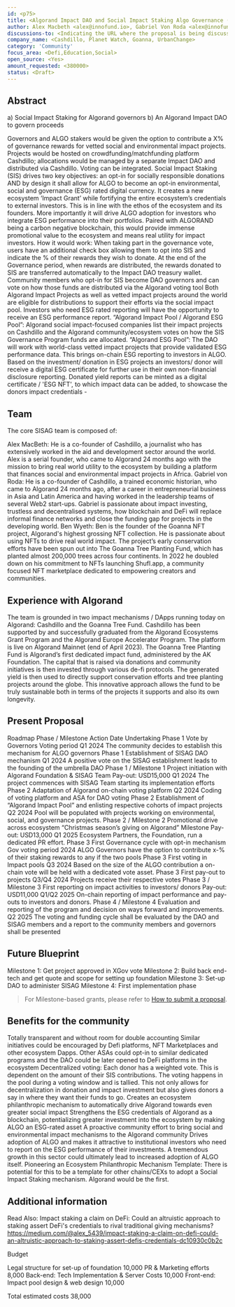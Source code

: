 ```yaml
---
id: <p75>
title: <Algorand Impact DAO and Social Impact Staking Algo Governance (SISAG) program>
author: Alex Macbeth <alex@innofund.io>, Gabriel Von Roda <alex@innofund.io>, Ben Wyeth <ben@thedesignspace.com.au>, Sanjay Mendis <sanjay@flexid.asia>, Claudio Parrinello <claudio.parrinello@planetwatch.io>, Michael Mazur <michael@colu.com>,  <a comma separated list of the author's or authors' name + GitHub username (in parenthesis), or name and email (in angle brackets).  Example, FirstName LastName (@GitHubUsername), FirstName LastName <foo@bar.com>, FirstName (@GitHubUsername) and GitHubUsername (@GitHubUsername)>
discussions-to: <Indicating the URL where the proposal is being discussed>
company_name: <Cashdillo, Planet Watch, Goanna, UrbanChange>
category: 'Community'
focus_area: <Defi,Education,Social>
open_source: <Yes>
amount_requested: <380000>
status: <Draft>
---
```


## Abstract
a) Social Impact Staking for Algorand governors
b) An Algorand Impact DAO to govern proceeds

Governors and ALGO stakers would be given the option to contribute a X% of governance rewards for vetted social and environmental impact projects. Projects would be hosted on crowdfunding/matchfunding platform Cashdillo; allocations would be managed by a separate Impact DAO and distributed via Cashdillo. Voting can be integrated. 
Social Impact Staking (SIS) drives two key objectives: an opt-in for socially responsible donations AND by design it shall allow for ALGO to become an opt-in environmental, social and governance (ESG) rated digital currency. It creates a new ecosystem ‘Impact Grant’ while fortifying the entire ecosystem’s credentials to external investors. This is in line with the ethos of the ecosystem and its founders. More importantly it will drive ALGO adoption for investors who integrate ESG performance into their portfolios. Paired with ALGORAND being a carbon negative blockchain, this would provide immense promotional value to the ecosystem and means real utility for impact investors. 
How it would work:
When taking part in the governance vote, users have an additional check box allowing them to opt into SIS and indicate the % of their rewards they wish to donate.
At the end of the Governance period, when rewards are distributed, the rewards donated to SIS are transferred automatically to the Impact DAO treasury wallet.
Community members who opt-in for SIS become DAO governors and can vote on how those funds are distributed via the Algorand voting tool 
Both Algorand Impact Projects as well as vetted impact projects around the world are eligible for distributions to support their efforts via the social impact pool. Investors who need ESG rated reporting will have the opportunity to receive an ESG performance report. 
“Algorand Impact Pool / Algorand ESG Pool”: Algorand social impact-focused companies list their impact projects on Cashdillo and the Algorand community/ecosystem votes on how the SIS Governance Program funds are allocated. “Algorand ESG Pool”: The DAO will work with world-class vetted impact projects that provide validated ESG performance data.  This brings on-chain ESG reporting to investors in ALGO. Based on the investment/ donation in ESG projects an investors/ donor will receive a digital ESG certificate for further use in their own non-financial disclosure reporting. 
Donated yield reports can be minted as a digital certificate /  'ESG NFT', to which impact data can be added, to showcase the donors impact credentials -   


## Team
The core SISAG team is composed of: 

Alex MacBeth: He is a co-founder of Cashdillo, a journalist who has extensively worked in the aid and development sector around the world. Alex is a serial founder, who came to Algorand 24 months ago with the mission to bring real world utility to the ecosystem by building a platform that finances social and environmental impact projects in Africa. 
Gabriel von Roda: He is a co-founder of Cashdillo, a trained economic historian, who came to Algorand 24 months ago, after a career in entrepreneurial business in Asia and Latin America and having worked in the leadership teams of several Web2 start-ups. Gabriel is passionate about impact investing, trustless and decentralised systems, how blockchain and DeFi will replace informal finance networks and close the funding gap for projects in the developing world. 
Ben Wyeth: Ben is the founder of the Goanna NFT project, Algorand's highest grossing NFT collection. He is passionate about using NFTs to drive real world impact. The project’s early conservation efforts have been spun out into The Goanna Tree Planting Fund, which has planted almost 200,000 trees across four continents. In 2022 he doubled down on his commitment to NFTs launching Shufl.app, a community focused NFT marketplace dedicated to empowering creators and communities.

## Experience with Algorand

The team is grounded in two impact mechanisms / DApps running today on Algorand: Cashdillo and the Goanna Tree Fund. 
Cashdillo has been supported by and successfully graduated from the Algorand Ecosystems Grant Program and the Algorand Europe Accelerator Program. The platform is live on Algorand Mainnet (end of April 2023). 
The Goanna Tree Planting Fund is Algorand’s first dedicated impact fund, administered by the AK Foundation. The capital that is raised via donations and community initiatives is then invested through various de-fi protocols. The generated yield is then used to directly support conservation efforts and tree planting projects around the globe. This innovative approach allows the fund to be truly sustainable both in terms of the projects it supports and also its own longevity.

## Present Proposal
Roadmap
Phase / Milestone
Action 
Date
Undertaking 
Phase 1
Vote by Governors
Voting period Q1 2024
The community decides to establish this mechanism for ALGO governors
Phase 1 
Establishment of SISAG DAO mechanism
Q1 2024
A positive vote on the SISAG establishment leads to the founding of the umbrella DAO
Phase 1 / Milestone 1
Project initiation with Algorand Foundation & SISAG Team 
Pay-out: USD15,000
Q1 2024
The project commences with SISAG Team starting its implementation efforts 
Phase 2 
Adaptation of Algorand on-chain voting platform 
Q2 2024
Coding of voting platform and ASA for DAO voting 
Phase 2
Establishment of “Algorand Impact Pool” and enlisting respective cohorts of impact projects 
Q2 2024
Pool will be populated with projects working on environmental, social, and governance projects. 
Phase 2 / Milestone 2
Promotional drive across ecosystem “Christmas season’s giving on Algorand”
Milestone Pay-out: USD13,000
Q1 2025
Ecosystem Partners, the Foundation, run a dedicated PR effort. 
Phase 3
First Governance cycle with opt-in mechanism  
Gov voting period 2024
ALGO Governors have the option to contribute x-% of their staking rewards to any if the two pools 
Phase 3
First voting in Impact pools 
Q3 2024
Based on the size of the ALGO contribution a on-chain vote will be held with a dedicated vote asset. 
Phase 3
First pay-out to projects 
Q3/Q4 2024
Projects receive their respective votes 
Phase 3 / Milestone 3
First reporting on impact activities to investors/ donors 
Pay-out: USD11,000
Q1/Q2 2025
On-chain reporting of impact performance and pay-outs to investors and donors. 
Phase 4 / Milestone 4 
Evaluation and reporting of the program and decision on ways forward and improvements. 
Q2 2025
The voting and funding cycle shall be evaluated by the DAO and SISAG members and a report to the community members and governors shall be presented



## Future Blueprint

Milestone 1: Get project approved in XGov vote
Milestone 2: Build back end-tech and get quote and scope for setting up foundation
Milestone 3: Set-up DAO to administer SISAG
Milestone 4: First implementation phase


> For Milestone-based grants, please refer to <a href="https://github.com/algorandfoundation/ARCs/blob/main/ARCs/arc-0034.md#submit-a-proposal"> How to submit a proposal</a>.

## Benefits for the community
Totally transparent and without room for double accounting
Similar initiatives could be encouraged by Defi platforms, NFT Marketplaces and other ecosystem Dapps. 
Other ASAs could opt-in to similar dedicated programs and the DAO could be later opened to DeFi platforms in the ecosystem
Decentralized voting: Each donor has a weighted vote.  This is dependent on the amount of their SIS contributions. The voting happens in the pool during a voting window and is tallied. This not only allows for decentralization in donation and impact investment but also gives donors a say in where they want their funds to go. 
Creates an ecosystem philanthropic mechanism to automatically drive Algorand towards even greater social impact
Strengthens the ESG credentials of Algorand as a blockchain, potentializing greater investment into the ecosystem by making ALGO an ESG-rated asset
A proactive community effort to bring social and environmental impact mechanisms to the Algorand community 
Drives adoption of ALGO and makes it attractive to institutional investors who need to report on the ESG performance of their investments. A tremendous growth in this sector could ultimately lead to increased adoption of ALGO itself.
Pioneering an Ecosystem Philanthropic Mechanism Template: There is potential for this to be a template for other chains/CEXs to adopt a Social Impact Staking mechanism. Algorand would be the first. 


## Additional information
Read Also: Impact staking a claim on DeFi: Could an altruistic approach to staking assert DeFi's credentials to rival traditional giving mechanisms?
https://medium.com/@alex_5439/impact-staking-a-claim-on-defi-could-an-altruistic-approach-to-staking-assert-defis-credentials-dc10930c0b2c 

Budget

Legal structure for set-up of foundation
10,000
PR & Marketing efforts 
8,000
Back-end: Tech Implementation & Server Costs 
10,000
Front-end: Impact pool design & web design 
10,000


Total estimated costs 
38,000



